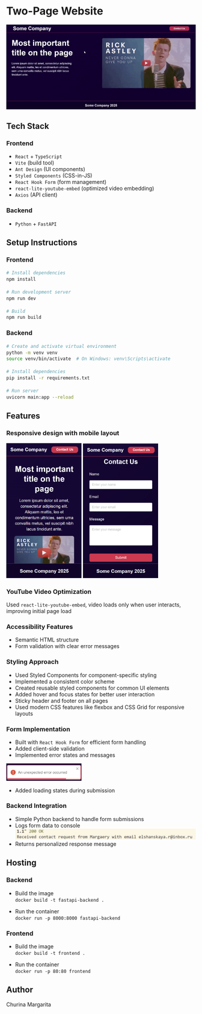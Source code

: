 # Two-Page Website
![demo](./demonstration/preview.gif)

## Tech Stack

### Frontend
- `React` + `TypeScript`
- `Vite` (build tool)
- `Ant Design` (UI components)
- `Styled Components` (CSS-in-JS)
- `React Hook Form` (form management)
- `react-lite-youtube-embed` (optimized video embedding)
- `Axios` (API client)

### Backend
- `Python` + `FastAPI`

## Setup Instructions

### Frontend
```bash
# Install dependencies
npm install

# Run development server
npm run dev

# Build
npm run build
```

### Backend
```bash
# Create and activate virtual environment
python -m venv venv
source venv/bin/activate  # On Windows: venv\Scripts\activate

# Install dependencies
pip install -r requirements.txt

# Run server
uvicorn main:app --reload
```

## Features

### Responsive design with mobile layout  
<img src="./demonstration/m-first-page.png" alt="contact page" width="200" />
<img src="./demonstration/m-contact-page.png" alt="contact page" width="200" />

### YouTube Video Optimization
   Used `react-lite-youtube-embed`, video loads only when user interacts, improving initial page load


### Accessibility Features

- Semantic HTML structure
- Form validation with clear error messages


### Styling Approach
- Used Styled Components for component-specific styling
- Implemented a consistent color scheme
- Created reusable styled components for common UI elements
- Added hover and focus states for better user interaction
- Sticky header and footer on all pages  
- Used modern CSS features like flexbox and CSS Grid for responsive layouts

### Form Implementation
- Built with `React Hook Form` for efficient form handling
- Added client-side validation
- Implemented error states and messages  
<img src="./demonstration/error.png" alt="contact page" width="200" />

- Added loading states during submission

### Backend Integration
- Simple Python backend to handle form submissions
- Logs form data to console
![backend logs](./demonstration/backend-logs.png)
- Returns personalized response message

## Hosting

### Backend  

- Build the image  
`docker build -t fastapi-backend .`

- Run the container  
`docker run -p 8000:8000 fastapi-backend`  

### Frontend  

- Build the image  
`docker build -t frontend .`

- Run the container  
`docker run -p 80:80 frontend`

## Author

Churina Margarita
